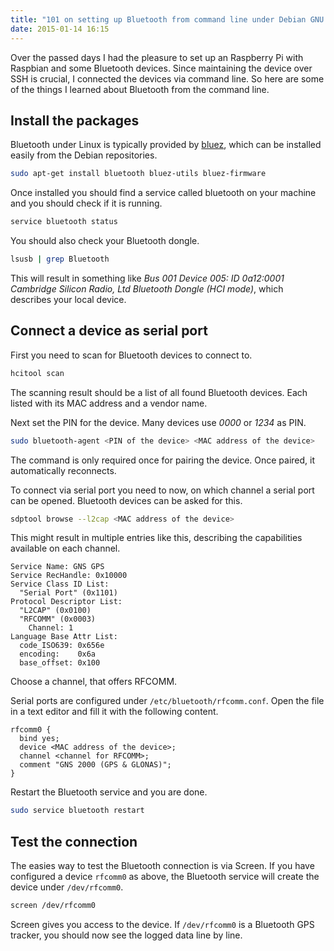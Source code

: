 ```yaml
---
title: "101 on setting up Bluetooth from command line under Debian GNU Linux"
date: 2015-01-14 16:15
---
```


Over the passed days I had the pleasure to set up an Raspberry Pi with Raspbian and some Bluetooth devices. Since maintaining the device over SSH is crucial, I connected the devices via command line. So here are some of the things I learned about Bluetooth from the command line.

## Install the packages
Bluetooth under Linux is typically provided by [bluez](http://www.bluez.org), which can be installed easily from the Debian repositories.

```sh
sudo apt-get install bluetooth bluez-utils bluez-firmware
```

Once installed you should find a service called bluetooth on your machine and you should check if it is running.

```sh
service bluetooth status
```

You should also check your Bluetooth dongle.

```sh
lsusb | grep Bluetooth
```

This will result in something like *Bus 001 Device 005: ID 0a12:0001 Cambridge Silicon Radio, Ltd Bluetooth Dongle (HCI mode)*, which describes your local device.

## Connect a device as serial port
First you need to scan for Bluetooth devices to connect to.

```sh
hcitool scan
```

The scanning result should be a list of all found Bluetooth devices. Each listed with its MAC address and a vendor name.

Next set the PIN for the device. Many devices use *0000* or *1234* as PIN.

```sh
sudo bluetooth-agent <PIN of the device> <MAC address of the device>
```

The command is only required once for pairing the device. Once paired, it automatically reconnects.

To connect via serial port you need to now, on which channel a serial port can be opened. Bluetooth devices can be asked for this.

```sh
sdptool browse --l2cap <MAC address of the device>
```

This might result in multiple entries like this, describing the capabilities available on each channel.

```
Service Name: GNS GPS
Service RecHandle: 0x10000
Service Class ID List:
  "Serial Port" (0x1101)
Protocol Descriptor List:
  "L2CAP" (0x0100)
  "RFCOMM" (0x0003)
    Channel: 1
Language Base Attr List:
  code_ISO639: 0x656e
  encoding:    0x6a
  base_offset: 0x100
```

Choose a channel, that offers RFCOMM.

Serial ports are configured under `/etc/bluetooth/rfcomm.conf`. Open the file in a text editor and fill it with the following content.

```
rfcomm0 {
  bind yes;
  device <MAC address of the device>;
  channel <channel for RFCOMM>;
  comment "GNS 2000 (GPS & GLONAS)";
}
```

Restart the Bluetooth service and you are done.

```sh
sudo service bluetooth restart
```

## Test the connection
The easies way to test the Bluetooth connection is via Screen. If you have configured a device `rfcomm0` as above, the Bluetooth service will create the device under `/dev/rfcomm0`.

```sh
screen /dev/rfcomm0
```

Screen gives you access to the device. If `/dev/rfcomm0` is a Bluetooth GPS tracker, you should now see the logged data line by line.
